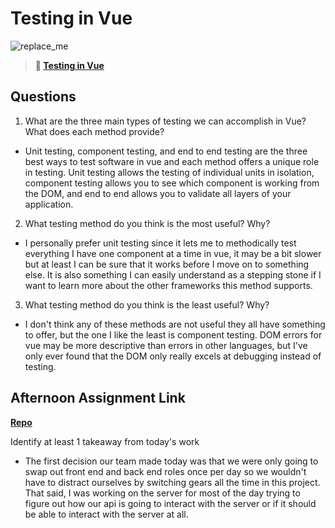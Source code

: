 # Testing in Vue

![replace_me](https://codeworks.blob.core.windows.net/public/assets/img/illustrations/placeholder.svg)

> **📖 [Testing in Vue](https://codeworksacademy.com/fs-student-guide/resources/wk8-9/04-Vue-Testing)**

## Questions

1. What are the three main types of testing we can accomplish in Vue? What does each method provide?

- Unit testing, component testing, and end to end testing are the three best ways to test software in vue and each method offers a unique role in testing. Unit testing allows the testing of individual units in isolation, component testing allows you to see which component is working from the DOM, and end to end allows you to validate all layers of your application.

2. What testing method do you think is the most useful? Why?

- I personally prefer unit testing since it lets me to methodically test everything I have one component at a time in vue, it may be a bit slower but at least I can be sure that it works before I move on to something else. It is also something I can easily understand as a stepping stone if I want to learn more about the other frameworks this method supports.

3. What testing method do you think is the least useful? Why?

- I don't think any of these methods are not useful they all have something to offer, but the one I like the least is component testing. DOM errors for vue may be more descriptive than errors in other languages, but I've only ever found that the DOM only really excels at debugging instead of testing.

## Afternoon Assignment Link

**[Repo](https://github.com/doctorgrant99/<ASSIGNMENT_REPO>)**

Identify at least 1 takeaway from today's work

- The first decision our team made today was that we were only going to swap out front end and back end roles once per day so we wouldn't have to distract ourselves by switching gears all the time in this project. That said, I was working on the server for most of the day trying to figure out how our api is going to interact with the server or if it should be able to interact with the server at all.
